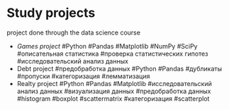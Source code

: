 # Study projects
 project done through the data science course 
- *Games project* #Python #Pandas #Matplotlib #NumPy #SciPy #описательная статистика #проверка статистических гипотез #исследовательский анализ данных
- Debt project #предобработка данных #Python #Pandas #дубликаты #пропуски #категоризация #лемматизация
- Realty project #Python #Pandas #Matplotlib #исследовательский анализ данных #визуализация данных #предобработка данных #histogram #boxplot #scattermatrix #категоризация #scatterplot
